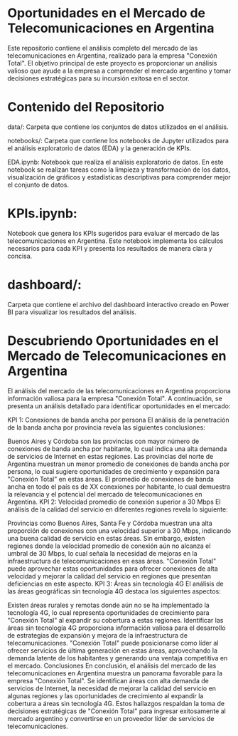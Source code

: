 # Oportunidades en el Mercado de Telecomunicaciones en Argentina
Este repositorio contiene el análisis completo del mercado de las telecomunicaciones en Argentina, realizado para la empresa "Conexión Total". El objetivo principal de este proyecto es proporcionar un análisis valioso que ayude a la empresa a comprender el mercado argentino y tomar decisiones estratégicas para su incursión exitosa en el sector.

# Contenido del Repositorio
data/: Carpeta que contiene los conjuntos de datos utilizados en el análisis.

notebooks/: Carpeta que contiene los notebooks de Jupyter utilizados para el análisis exploratorio de datos (EDA) y la generación de KPIs.

EDA.ipynb: Notebook que realiza el análisis exploratorio de datos. En este notebook se realizan tareas como la limpieza y transformación de los datos, visualización de gráficos y estadísticas descriptivas para comprender mejor el conjunto de datos.

# KPIs.ipynb: 
Notebook que genera los KPIs sugeridos para evaluar el mercado de las telecomunicaciones en Argentina. Este notebook implementa los cálculos necesarios para cada KPI y presenta los resultados de manera clara y concisa.

# dashboard/:
 Carpeta que contiene el archivo del dashboard interactivo creado en Power BI para visualizar los resultados del análisis.

# Descubriendo Oportunidades en el Mercado de Telecomunicaciones en Argentina
El análisis del mercado de las telecomunicaciones en Argentina proporciona información valiosa para la empresa "Conexión Total". A continuación, se presenta un análisis detallado para identificar oportunidades en el mercado:

KPI 1: Conexiones de banda ancha por persona
El análisis de la penetración de la banda ancha por provincia revela las siguientes conclusiones:

Buenos Aires y Córdoba son las provincias con mayor número de conexiones de banda ancha por habitante, lo cual indica una alta demanda de servicios de Internet en estas regiones.
Las provincias del norte de Argentina muestran un menor promedio de conexiones de banda ancha por persona, lo cual sugiere oportunidades de crecimiento y expansión para "Conexión Total" en estas áreas.
El promedio de conexiones de banda ancha en todo el país es de XX conexiones por habitante, lo cual demuestra la relevancia y el potencial del mercado de telecomunicaciones en Argentina.
KPI 2: Velocidad promedio de conexión superior a 30 Mbps
El análisis de la calidad del servicio en diferentes regiones revela lo siguiente:

Provincias como Buenos Aires, Santa Fe y Córdoba muestran una alta proporción de conexiones con una velocidad superior a 30 Mbps, indicando una buena calidad de servicio en estas áreas.
Sin embargo, existen regiones donde la velocidad promedio de conexión aún no alcanza el umbral de 30 Mbps, lo cual señala la necesidad de mejoras en la infraestructura de telecomunicaciones en esas áreas.
"Conexión Total" puede aprovechar estas oportunidades para ofrecer conexiones de alta velocidad y mejorar la calidad del servicio en regiones que presentan deficiencias en este aspecto.
KPI 3: Áreas sin tecnología 4G
El análisis de las áreas geográficas sin tecnología 4G destaca los siguientes aspectos:

Existen áreas rurales y remotas donde aún no se ha implementado la tecnología 4G, lo cual representa oportunidades de crecimiento para "Conexión Total" al expandir su cobertura a estas regiones.
Identificar las áreas sin tecnología 4G proporciona información valiosa para el desarrollo de estrategias de expansión y mejora de la infraestructura de telecomunicaciones.
"Conexión Total" puede posicionarse como líder al ofrecer servicios de última generación en estas áreas, aprovechando la demanda latente de los habitantes y generando una ventaja competitiva en el mercado.
Conclusiones
En conclusión, el análisis del mercado de las telecomunicaciones en Argentina muestra un panorama favorable para la empresa "Conexión Total". Se identifican áreas con alta demanda de servicios de Internet, la necesidad de mejorar la calidad del servicio en algunas regiones y las oportunidades de crecimiento al expandir la cobertura a áreas sin tecnología 4G. Estos hallazgos respaldan la toma de decisiones estratégicas de "Conexión Total" para ingresar exitosamente al mercado argentino y convertirse en un proveedor líder de servicios de telecomunicaciones.









